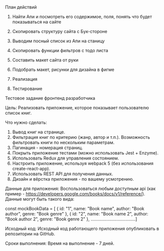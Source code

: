 План действий
1. Найти Апи и посмотреть его содержимое, поля,
понять что будет показываться на сайте

3. Скопировать структуру сайта с Бук-стороне
2. Выводим посный список из Апи на станицу

4. Скопировать функции фильтров с тодо листа

2. Составить макет сайта от руки
3. Подобрать макет, рисунки для дизайна в фигме
4. Реализация
5. Тестирование


Тестовое задание фронтенд разработчика

Цель:
Реализовать приложение, которое показывает пользователю список книг.

Что нужно сделать:
1. Вывод книг на странице.
2. Фильтрация книг по критерию (жанр, автор и т.п.). Возможность фильтровать книги по нескольким параметрам.
3. Пагинация - номерация страниц.
4. Покрыть приложение тестами (можно использовать Jest + Enzyme).
5. Использовать Redux для управления состоянием.
6. Настроить приложение, используя webpack 5 (без использования create-react-app).
7. Использовать REST API для получения данных.
8. Дизайн и вёрстка приложения - по вашему усмотрению.

Данные для приложения:
Воспользоваться любым доступным api (как пример - https://developers.google.com/books/docs/v1/reference/).
Данные могут быть такого вида:

const mockBookData = [
        {
          id: "1",
          name: "Book name",
          author: "Book author",
             genre: "Book genre"
        },
        {
          id: "2",
          name: "Book name 2",
          author: "Book author 2",
             genre: "Book genre 2"
        },
        ....................................]


Исходный код:
Исходный код работающего приложения опубликовать в репозитории на GitHub.

Сроки выполнения:
        Время на выполнение - 7 дней.